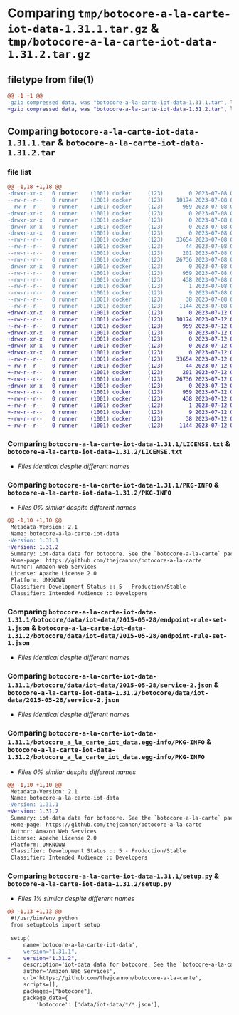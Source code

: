 # Comparing `tmp/botocore-a-la-carte-iot-data-1.31.1.tar.gz` & `tmp/botocore-a-la-carte-iot-data-1.31.2.tar.gz`

## filetype from file(1)

```diff
@@ -1 +1 @@
-gzip compressed data, was "botocore-a-la-carte-iot-data-1.31.1.tar", last modified: Sat Jul  8 01:42:20 2023, max compression
+gzip compressed data, was "botocore-a-la-carte-iot-data-1.31.2.tar", last modified: Wed Jul 12 01:44:34 2023, max compression
```

## Comparing `botocore-a-la-carte-iot-data-1.31.1.tar` & `botocore-a-la-carte-iot-data-1.31.2.tar`

### file list

```diff
@@ -1,18 +1,18 @@
-drwxr-xr-x   0 runner    (1001) docker     (123)        0 2023-07-08 01:42:20.474615 botocore-a-la-carte-iot-data-1.31.1/
--rw-r--r--   0 runner    (1001) docker     (123)    10174 2023-07-08 01:42:20.000000 botocore-a-la-carte-iot-data-1.31.1/LICENSE.txt
--rw-r--r--   0 runner    (1001) docker     (123)      959 2023-07-08 01:42:20.474615 botocore-a-la-carte-iot-data-1.31.1/PKG-INFO
-drwxr-xr-x   0 runner    (1001) docker     (123)        0 2023-07-08 01:42:20.470615 botocore-a-la-carte-iot-data-1.31.1/botocore/
-drwxr-xr-x   0 runner    (1001) docker     (123)        0 2023-07-08 01:42:20.470615 botocore-a-la-carte-iot-data-1.31.1/botocore/data/
-drwxr-xr-x   0 runner    (1001) docker     (123)        0 2023-07-08 01:42:20.470615 botocore-a-la-carte-iot-data-1.31.1/botocore/data/iot-data/
-drwxr-xr-x   0 runner    (1001) docker     (123)        0 2023-07-08 01:42:20.474615 botocore-a-la-carte-iot-data-1.31.1/botocore/data/iot-data/2015-05-28/
--rw-r--r--   0 runner    (1001) docker     (123)    33654 2023-07-08 01:41:59.000000 botocore-a-la-carte-iot-data-1.31.1/botocore/data/iot-data/2015-05-28/endpoint-rule-set-1.json
--rw-r--r--   0 runner    (1001) docker     (123)       44 2023-07-08 01:41:59.000000 botocore-a-la-carte-iot-data-1.31.1/botocore/data/iot-data/2015-05-28/examples-1.json
--rw-r--r--   0 runner    (1001) docker     (123)      201 2023-07-08 01:41:59.000000 botocore-a-la-carte-iot-data-1.31.1/botocore/data/iot-data/2015-05-28/paginators-1.json
--rw-r--r--   0 runner    (1001) docker     (123)    26736 2023-07-08 01:41:59.000000 botocore-a-la-carte-iot-data-1.31.1/botocore/data/iot-data/2015-05-28/service-2.json
-drwxr-xr-x   0 runner    (1001) docker     (123)        0 2023-07-08 01:42:20.474615 botocore-a-la-carte-iot-data-1.31.1/botocore_a_la_carte_iot_data.egg-info/
--rw-r--r--   0 runner    (1001) docker     (123)      959 2023-07-08 01:42:20.000000 botocore-a-la-carte-iot-data-1.31.1/botocore_a_la_carte_iot_data.egg-info/PKG-INFO
--rw-r--r--   0 runner    (1001) docker     (123)      438 2023-07-08 01:42:20.000000 botocore-a-la-carte-iot-data-1.31.1/botocore_a_la_carte_iot_data.egg-info/SOURCES.txt
--rw-r--r--   0 runner    (1001) docker     (123)        1 2023-07-08 01:42:20.000000 botocore-a-la-carte-iot-data-1.31.1/botocore_a_la_carte_iot_data.egg-info/dependency_links.txt
--rw-r--r--   0 runner    (1001) docker     (123)        9 2023-07-08 01:42:20.000000 botocore-a-la-carte-iot-data-1.31.1/botocore_a_la_carte_iot_data.egg-info/top_level.txt
--rw-r--r--   0 runner    (1001) docker     (123)       38 2023-07-08 01:42:20.474615 botocore-a-la-carte-iot-data-1.31.1/setup.cfg
--rw-r--r--   0 runner    (1001) docker     (123)     1144 2023-07-08 01:42:20.000000 botocore-a-la-carte-iot-data-1.31.1/setup.py
+drwxr-xr-x   0 runner    (1001) docker     (123)        0 2023-07-12 01:44:34.271225 botocore-a-la-carte-iot-data-1.31.2/
+-rw-r--r--   0 runner    (1001) docker     (123)    10174 2023-07-12 01:44:34.000000 botocore-a-la-carte-iot-data-1.31.2/LICENSE.txt
+-rw-r--r--   0 runner    (1001) docker     (123)      959 2023-07-12 01:44:34.271225 botocore-a-la-carte-iot-data-1.31.2/PKG-INFO
+drwxr-xr-x   0 runner    (1001) docker     (123)        0 2023-07-12 01:44:34.271225 botocore-a-la-carte-iot-data-1.31.2/botocore/
+drwxr-xr-x   0 runner    (1001) docker     (123)        0 2023-07-12 01:44:34.271225 botocore-a-la-carte-iot-data-1.31.2/botocore/data/
+drwxr-xr-x   0 runner    (1001) docker     (123)        0 2023-07-12 01:44:34.271225 botocore-a-la-carte-iot-data-1.31.2/botocore/data/iot-data/
+drwxr-xr-x   0 runner    (1001) docker     (123)        0 2023-07-12 01:44:34.271225 botocore-a-la-carte-iot-data-1.31.2/botocore/data/iot-data/2015-05-28/
+-rw-r--r--   0 runner    (1001) docker     (123)    33654 2023-07-12 01:44:12.000000 botocore-a-la-carte-iot-data-1.31.2/botocore/data/iot-data/2015-05-28/endpoint-rule-set-1.json
+-rw-r--r--   0 runner    (1001) docker     (123)       44 2023-07-12 01:44:12.000000 botocore-a-la-carte-iot-data-1.31.2/botocore/data/iot-data/2015-05-28/examples-1.json
+-rw-r--r--   0 runner    (1001) docker     (123)      201 2023-07-12 01:44:12.000000 botocore-a-la-carte-iot-data-1.31.2/botocore/data/iot-data/2015-05-28/paginators-1.json
+-rw-r--r--   0 runner    (1001) docker     (123)    26736 2023-07-12 01:44:12.000000 botocore-a-la-carte-iot-data-1.31.2/botocore/data/iot-data/2015-05-28/service-2.json
+drwxr-xr-x   0 runner    (1001) docker     (123)        0 2023-07-12 01:44:34.271225 botocore-a-la-carte-iot-data-1.31.2/botocore_a_la_carte_iot_data.egg-info/
+-rw-r--r--   0 runner    (1001) docker     (123)      959 2023-07-12 01:44:34.000000 botocore-a-la-carte-iot-data-1.31.2/botocore_a_la_carte_iot_data.egg-info/PKG-INFO
+-rw-r--r--   0 runner    (1001) docker     (123)      438 2023-07-12 01:44:34.000000 botocore-a-la-carte-iot-data-1.31.2/botocore_a_la_carte_iot_data.egg-info/SOURCES.txt
+-rw-r--r--   0 runner    (1001) docker     (123)        1 2023-07-12 01:44:34.000000 botocore-a-la-carte-iot-data-1.31.2/botocore_a_la_carte_iot_data.egg-info/dependency_links.txt
+-rw-r--r--   0 runner    (1001) docker     (123)        9 2023-07-12 01:44:34.000000 botocore-a-la-carte-iot-data-1.31.2/botocore_a_la_carte_iot_data.egg-info/top_level.txt
+-rw-r--r--   0 runner    (1001) docker     (123)       38 2023-07-12 01:44:34.271225 botocore-a-la-carte-iot-data-1.31.2/setup.cfg
+-rw-r--r--   0 runner    (1001) docker     (123)     1144 2023-07-12 01:44:34.000000 botocore-a-la-carte-iot-data-1.31.2/setup.py
```

### Comparing `botocore-a-la-carte-iot-data-1.31.1/LICENSE.txt` & `botocore-a-la-carte-iot-data-1.31.2/LICENSE.txt`

 * *Files identical despite different names*

### Comparing `botocore-a-la-carte-iot-data-1.31.1/PKG-INFO` & `botocore-a-la-carte-iot-data-1.31.2/PKG-INFO`

 * *Files 0% similar despite different names*

```diff
@@ -1,10 +1,10 @@
 Metadata-Version: 2.1
 Name: botocore-a-la-carte-iot-data
-Version: 1.31.1
+Version: 1.31.2
 Summary: iot-data data for botocore. See the `botocore-a-la-carte` package for more info.
 Home-page: https://github.com/thejcannon/botocore-a-la-carte
 Author: Amazon Web Services
 License: Apache License 2.0
 Platform: UNKNOWN
 Classifier: Development Status :: 5 - Production/Stable
 Classifier: Intended Audience :: Developers
```

### Comparing `botocore-a-la-carte-iot-data-1.31.1/botocore/data/iot-data/2015-05-28/endpoint-rule-set-1.json` & `botocore-a-la-carte-iot-data-1.31.2/botocore/data/iot-data/2015-05-28/endpoint-rule-set-1.json`

 * *Files identical despite different names*

### Comparing `botocore-a-la-carte-iot-data-1.31.1/botocore/data/iot-data/2015-05-28/service-2.json` & `botocore-a-la-carte-iot-data-1.31.2/botocore/data/iot-data/2015-05-28/service-2.json`

 * *Files identical despite different names*

### Comparing `botocore-a-la-carte-iot-data-1.31.1/botocore_a_la_carte_iot_data.egg-info/PKG-INFO` & `botocore-a-la-carte-iot-data-1.31.2/botocore_a_la_carte_iot_data.egg-info/PKG-INFO`

 * *Files 0% similar despite different names*

```diff
@@ -1,10 +1,10 @@
 Metadata-Version: 2.1
 Name: botocore-a-la-carte-iot-data
-Version: 1.31.1
+Version: 1.31.2
 Summary: iot-data data for botocore. See the `botocore-a-la-carte` package for more info.
 Home-page: https://github.com/thejcannon/botocore-a-la-carte
 Author: Amazon Web Services
 License: Apache License 2.0
 Platform: UNKNOWN
 Classifier: Development Status :: 5 - Production/Stable
 Classifier: Intended Audience :: Developers
```

### Comparing `botocore-a-la-carte-iot-data-1.31.1/setup.py` & `botocore-a-la-carte-iot-data-1.31.2/setup.py`

 * *Files 1% similar despite different names*

```diff
@@ -1,13 +1,13 @@
 #!/usr/bin/env python
 from setuptools import setup
 
 setup(
     name='botocore-a-la-carte-iot-data',
-    version="1.31.1",
+    version="1.31.2",
     description='iot-data data for botocore. See the `botocore-a-la-carte` package for more info.',
     author='Amazon Web Services',
     url='https://github.com/thejcannon/botocore-a-la-carte',
     scripts=[],
     packages=["botocore"],
     package_data={
         'botocore': ['data/iot-data/*/*.json'],
```

